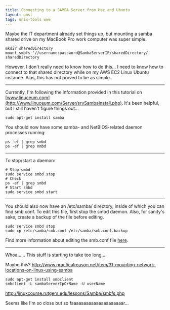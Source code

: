 ```yaml
---
title: Connecting to a SAMBA Server from Mac and Ubuntu
layout: post
tags: unix-tools wwe
---
```


Maybe the IT department already set things up, but mounting a samba shared drive on my 
MacBook Pro work computer was super simple.

```
mkdir sharedDirectory
mount_smbfs '//username:password@SambaServerIP/sharedDirectory/' sharedDirectory
```

However, I don't really need to know how to do this... I need to know how to connect to that
shared directory while on my AWS EC2 Linux Ubuntu instance.  Alas, this has not proved to 
be as simple.

----------------------------------------------------------------

Currently, I'm following the information provided in this tutorial on 
[www.linuceum.com](http://www.linuceum.com/Server/srvSambaInstall.php).  It's been helpful,
but I still haven't figure things out...

```
sudo apt-get install samba
```

You should now have some samba- and NetBIOS-related daemon processes running:
```
ps -ef | grep smbd
ps -ef | grep nmbd
```

--------------------------------------------------------------
To stop/start a daemon:
```
# Stop smbd
sudo service smbd stop
# Check
ps -ef | grep smbd
# Start smbd
sudo service smbd start
```

----------------------------------------------------------
You should also now have an /etc/samba/ directory, inside of which you can find smb.conf.
To edit this file, first stop the smbd daemon.  Also, for sanity's sake, create a backup of
the file before editing.
```
sudo service smbd stop
sudo cp /etc/samba/smb.conf /etc/samba/smb.conf.backup
```

Find more information about editing the smb.conf file [here](http://www.linuceum.com/Server/srvSambaConfig.php).

----------------------------------------------------------
Whoa...... This stuff is starting to take too long....

Maybe this?
http://www.practicalreason.net/item/31-mounting-network-locations-on-linux-using-samba

```
sudo apt-get install smbclient
smbclient -L sambaServerIpOrName -U userName
```

http://linuxcourse.rutgers.edu/lessons/Samba/smbfs.php

Seems like I'm so close but so faaaaaaaaaaaaaaaaaaaaar...
